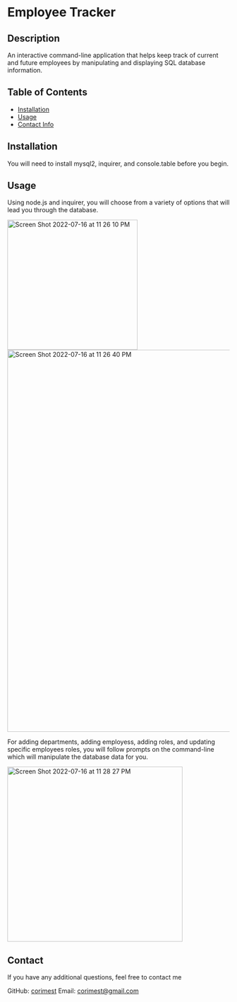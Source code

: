 # Employee Tracker
## Description
An interactive command-line application that helps keep track of current and future employees by manipulating and displaying SQL database information.

## Table of Contents
  * [Installation](#installation)
  * [Usage](#usage)
  * [Contact Info](#contact)

## Installation
    
  You will need to install mysql2, inquirer, and console.table before you begin.
      
## Usage
  Using node.js and inquirer, you will choose from a variety of options that will lead you through the database. 
  
  <img width="295" alt="Screen Shot 2022-07-16 at 11 26 10 PM" src="https://user-images.githubusercontent.com/88792082/179383999-60c33675-4f37-467c-baf3-fcb7262f5787.png">
  
<img width="867" alt="Screen Shot 2022-07-16 at 11 26 40 PM" src="https://user-images.githubusercontent.com/88792082/179384004-e15a050f-b171-454d-9724-e3583d0128e6.png">

  For adding departments, adding employess, adding roles, and updating specific employees roles, you will follow prompts on the command-line which will manipulate the database data for you. 
  
  <img width="397" alt="Screen Shot 2022-07-16 at 11 28 27 PM" src="https://user-images.githubusercontent.com/88792082/179384009-f5071683-d340-450d-978c-4dfa58819b59.png">
      
## Contact 
  If you have any additional questions, feel free to contact me

  GitHub: [corimest](https://github.com/corimest)
  Email: [corimest@gmail.com](mailto:corimest@gmail.com)
